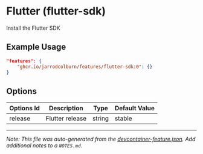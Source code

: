 
# Flutter (flutter-sdk)

Install the Flutter SDK

## Example Usage

```json
"features": {
    "ghcr.io/jarrodcolburn/features/flutter-sdk:0": {}
}
```

## Options

| Options Id | Description | Type | Default Value |
|-----|-----|-----|-----|
| release | Flutter release | string | stable |



---

_Note: This file was auto-generated from the [devcontainer-feature.json](https://github.com/jarrodcolburn/features/blob/main/src/flutter-sdk/devcontainer-feature.json).  Add additional notes to a `NOTES.md`._
